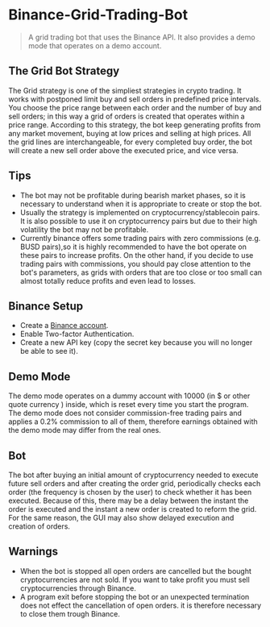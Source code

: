 # Binance-Grid-Trading-Bot

> A grid trading bot that uses the Binance API. It also provides a demo mode that operates on a demo account.

## The Grid Bot Strategy

The Grid strategy is one of the simpliest strategies in crypto trading. It works with postponed limit buy and sell orders in predefined price intervals.
You choose the price range between each order and the number of buy and sell orders; in this way a grid of orders is created that operates within a price range.
According to this strategy, the bot keep generating profits from any market movement, buying at low prices and selling at high prices.
All the grid lines are interchangeable, for every completed buy order, the bot will create a new sell order above the executed price, and vice versa.

## Tips

- The bot may not be profitable during bearish market phases, so it is necessary to understand when it is appropriate to create or stop the bot.
- Usually the strategy is implemented on cryptocurrency/stablecoin pairs. It is also possible to use it on cryptocurrency pairs but due to their high
  volatility the bot may not be profitable.
- Currently binance offers some trading pairs with zero commissions (e.g. BUSD pairs),so it is highly recommended to have the bot operate on these
  pairs to increase profits. On the other hand, if you decide to use trading pairs with commissions, you should pay close attention to the bot's parameters,
  as grids with orders that are too close or too small can almost totally reduce profits and even lead to losses.

## Binance Setup

- Create a [Binance account](https://www.binance.com/en/activity/referral-entry/CPA?fromActivityPage=true&ref=CPA_00CHWETX1U).
- Enable Two-factor Authentication.
- Create a new API key (copy the secret key because you will no longer be able to see it).

## Demo Mode

The demo mode operates on a dummy account with 10000 (in $ or other quote currency ) inside, which is reset every time you start the program.
The demo mode does not consider commission-free trading pairs and applies a 0.2% commission to all of them, therefore earnings obtained with
the demo mode may differ from the real ones.

## Bot

The bot after buying an initial amount of cryptocurrency needed to execute future sell orders and after creating the order grid, periodically
checks each order (the frequency is chosen by the user) to check whether it has been executed. Because of this, there may be a delay between the
instant the order is executed and the instant a new order is created to reform the grid. For the same reason, the GUI may also show delayed execution and creation of orders.

## Warnings

- When the bot is stopped all open orders are cancelled but the bought cryptocurrencies are not sold. If you want to take profit you must sell cryptocurrencies through Binance.
- A program exit before stopping the bot or an unexpected termination does not effect the cancellation of open orders. it is therefore necessary to close them trough Binance.
